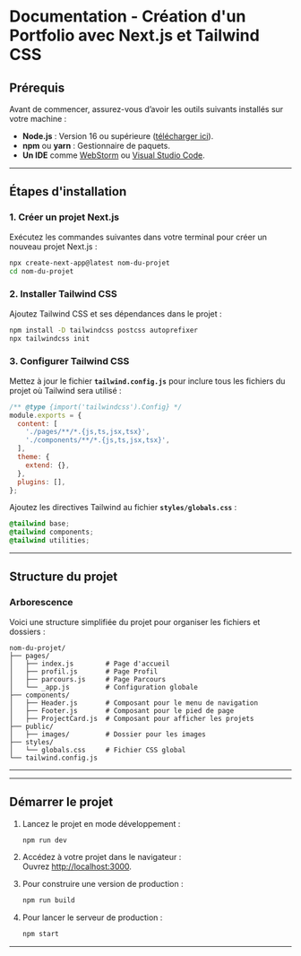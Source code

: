 # **Documentation - Création d'un Portfolio avec Next.js et Tailwind CSS**

## **Prérequis**
Avant de commencer, assurez-vous d’avoir les outils suivants installés sur votre machine :

- **Node.js** : Version 16 ou supérieure ([télécharger ici](https://nodejs.org/)).
- **npm** ou **yarn** : Gestionnaire de paquets.
- **Un IDE** comme [WebStorm](https://www.jetbrains.com/webstorm/) ou [Visual Studio Code](https://code.visualstudio.com/).

---

## **Étapes d'installation**

### 1. **Créer un projet Next.js**
Exécutez les commandes suivantes dans votre terminal pour créer un nouveau projet Next.js :

```bash
npx create-next-app@latest nom-du-projet
cd nom-du-projet
```

### 2. **Installer Tailwind CSS**
Ajoutez Tailwind CSS et ses dépendances dans le projet :

```bash
npm install -D tailwindcss postcss autoprefixer
npx tailwindcss init
```

### 3. **Configurer Tailwind CSS**
Mettez à jour le fichier **`tailwind.config.js`** pour inclure tous les fichiers du projet où Tailwind sera utilisé :

```javascript
/** @type {import('tailwindcss').Config} */
module.exports = {
  content: [
    './pages/**/*.{js,ts,jsx,tsx}', 
    './components/**/*.{js,ts,jsx,tsx}',
  ],
  theme: {
    extend: {},
  },
  plugins: [],
};
```

Ajoutez les directives Tailwind au fichier **`styles/globals.css`** :

```css
@tailwind base;
@tailwind components;
@tailwind utilities;
```

---

## **Structure du projet**

### **Arborescence**
Voici une structure simplifiée du projet pour organiser les fichiers et dossiers :

```
nom-du-projet/
├── pages/
│   ├── index.js        # Page d'accueil
│   ├── profil.js       # Page Profil
│   ├── parcours.js     # Page Parcours
│   └── _app.js         # Configuration globale
├── components/
│   ├── Header.js       # Composant pour le menu de navigation
│   ├── Footer.js       # Composant pour le pied de page
│   ├── ProjectCard.js  # Composant pour afficher les projets
├── public/
│   ├── images/         # Dossier pour les images
├── styles/
│   └── globals.css     # Fichier CSS global
└── tailwind.config.js
```

---

---

## **Démarrer le projet**

1. Lancez le projet en mode développement :
   ```bash
   npm run dev
   ```

2. Accédez à votre projet dans le navigateur :  
   Ouvrez [http://localhost:3000](http://localhost:3000).

3. Pour construire une version de production :
   ```bash
   npm run build
   ```

4. Pour lancer le serveur de production :
   ```bash
   npm start
   ```

---


